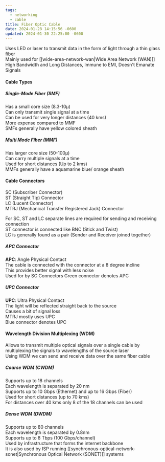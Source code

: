 ```yaml
---
tags:
  - networking
  - cable
title: Fiber Optic Cable
date: 2024-01-28 14:15:56 -0600
updated: 2024-01-30 22:25:00 -0600
---
```


Uses LED or laser to transmit data in the form of light through a thin glass fiber  
Mainly used for [[wide-area-network-wan|Wide Area Network (WAN)]]  
High Bandwidth and Long Distances, Immune to EMI, Doesn't Emanate Signals

#### Cable Types

##### Single-Mode Fiber (SMF)
Has a small core size (8.3-10µ)  
Can only transmit single signal at a time  
Can be used for very longer distances (40 kms)  
More expense compared to MMF  
SMFs generally have yellow colored sheath

##### Multi Mode Fiber (MMF)
Has larger core size (50-100µ)  
Can carry multiple signals at a time  
Used for short distances (Up to 2 kms)  
MMFs generally have a aquamarine blue/ orange sheath

#### Cable Connectors

SC (Subscriber Connector)  
ST (Straight Tip) Connector  
LC (Lucent Connector)  
MTRJ (Mechanical Transfer Registered Jack) Connector

For SC, ST and LC separate lines are required for sending and receiving connection  
ST connector is connected like BNC (Stick and Twist)  
LC is generally found as a pair (Sender and Receiver joined together)

##### APC Connector
**APC**: Angle Physical Contact  
The cable is connected with the connector at a 8 degree incline  
This provides better signal with less noise  
Used for by SC Connectors
Green connector denotes APC

##### UPC Connector
**UPC**: Ultra Physical Contact  
The light will be reflected straight back to the source  
Causes a bit of signal loss  
MTRJ mostly uses UPC  
Blue connector denotes UPC

#### Wavelength Division Multiplexing (WDM)

Allows to transmit multiple optical signals over a single cable by multiplexing the signals to wavelengths of the source laser  
Using WDM we can send and receive data over the same fiber cable  

##### Coarse WDM (CWDM)
Supports up to 18 channels  
Each wavelength is separated by 20 nm  
Supports up to 10 Gbps (Ethernet) and up to 16 Gbps (Fiber)  
Used for short distances (up to 70 kms)  
For distances over 40 kms only 8 of the 18 channels can be used

##### Dense WDM (DWDM)
Supports up to 80 channels  
Each wavelength is separated by 0.8nm  
Supports up to 8 Tbps (100 Gbps/channel)  
Used by infrastructure that forms the internet backbone  
It is also used by ISP running [[synchronous-optical-network-sonet|Synchronous Optical Network (SONET)]] systems
